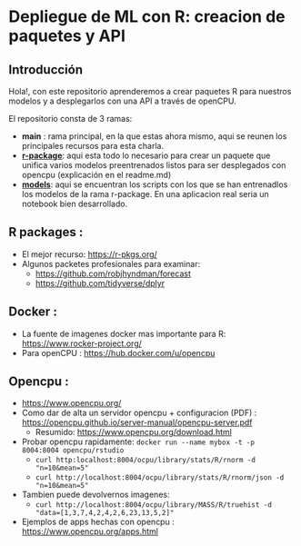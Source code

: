 # Depliegue de ML con R: creacion de paquetes y API


## Introducción

Hola!, con este repositorio aprenderemos a crear paquetes R para nuestros modelos y a desplegarlos con una API a través de openCPU.

El repositorio consta de 3 ramas: 
* **main** : rama principal, en la que estas ahora mismo, aqui se reunen los principales recursos para esta charla.
* **[r-package](https://github.com/VicenteYago/deployingMLinR/tree/r-package)**: aqui esta todo lo necesario para crear un paquete que unifica varios modelos preentrenados listos para ser desplegados con opencpu (explicación en el readme.md)
* **[models](https://github.com/VicenteYago/deployingMLinR/tree/models)**: aqui se encuentran los scripts con los que se han entrenadlos los modelos de la rama r-package. En una aplicacion real seria un notebook bien desarrollado.




## R packages : 

* El mejor recurso: https://r-pkgs.org/    
* Algunos packetes profesionales para examinar: 
  * https://github.com/robjhyndman/forecast
  * https://github.com/tidyverse/dplyr


## Docker :
 * La fuente de imagenes docker mas importante para R: https://www.rocker-project.org/
 * Para openCPU : https://hub.docker.com/u/opencpu
## Opencpu :
 * https://www.opencpu.org/
 * Como dar de alta un servidor opencpu + configuracion (PDF) : https://opencpu.github.io/server-manual/opencpu-server.pdf
    * Resumido: https://www.opencpu.org/download.html
 * Probar opencpu rapidamente: `docker run --name mybox -t -p 8004:8004 opencpu/rstudio`
    * `curl http:localhost:8004/ocpu/library/stats/R/rnorm -d "n=10&mean=5"`
    * `curl http://localhost:8004/ocpu/library/stats/R/rnorm/json -d "n=10&mean=5"`
 * Tambien puede devolvernos imagenes:
    * `curl http://localhost:8004/ocpu/library/MASS/R/truehist -d "data=[1,3,7,4,2,4,2,6,23,13,5,2]"`  
 * Ejemplos de apps hechas con opencpu : https://www.opencpu.org/apps.html
           
